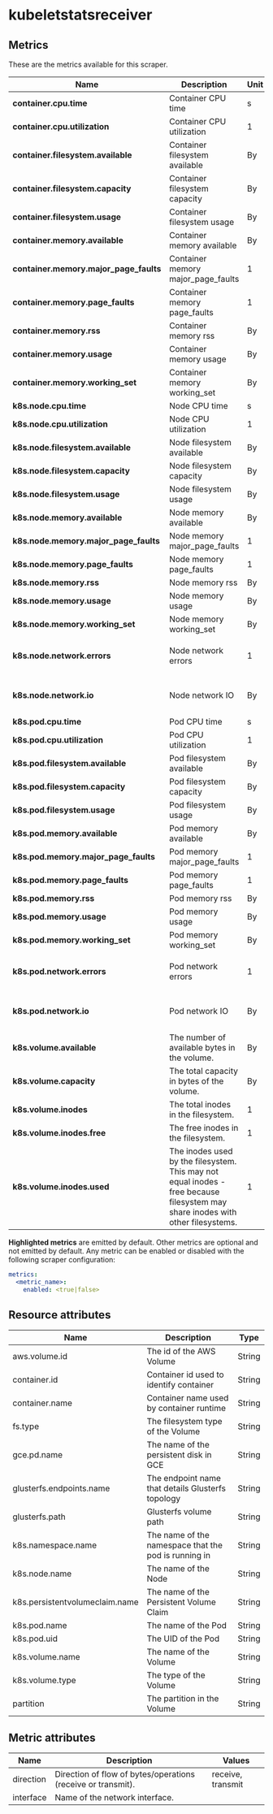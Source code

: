 [comment]: <> (Code generated by mdatagen. DO NOT EDIT.)

# kubeletstatsreceiver

## Metrics

These are the metrics available for this scraper.

| Name | Description | Unit | Type | Attributes |
| ---- | ----------- | ---- | ---- | ---------- |
| **container.cpu.time** | Container CPU time | s | Sum(Double) | <ul> </ul> |
| **container.cpu.utilization** | Container CPU utilization | 1 | Gauge(Double) | <ul> </ul> |
| **container.filesystem.available** | Container filesystem available | By | Gauge(Int) | <ul> </ul> |
| **container.filesystem.capacity** | Container filesystem capacity | By | Gauge(Int) | <ul> </ul> |
| **container.filesystem.usage** | Container filesystem usage | By | Gauge(Int) | <ul> </ul> |
| **container.memory.available** | Container memory available | By | Gauge(Int) | <ul> </ul> |
| **container.memory.major_page_faults** | Container memory major_page_faults | 1 | Gauge(Int) | <ul> </ul> |
| **container.memory.page_faults** | Container memory page_faults | 1 | Gauge(Int) | <ul> </ul> |
| **container.memory.rss** | Container memory rss | By | Gauge(Int) | <ul> </ul> |
| **container.memory.usage** | Container memory usage | By | Gauge(Int) | <ul> </ul> |
| **container.memory.working_set** | Container memory working_set | By | Gauge(Int) | <ul> </ul> |
| **k8s.node.cpu.time** | Node CPU time | s | Sum(Double) | <ul> </ul> |
| **k8s.node.cpu.utilization** | Node CPU utilization | 1 | Gauge(Double) | <ul> </ul> |
| **k8s.node.filesystem.available** | Node filesystem available | By | Gauge(Int) | <ul> </ul> |
| **k8s.node.filesystem.capacity** | Node filesystem capacity | By | Gauge(Int) | <ul> </ul> |
| **k8s.node.filesystem.usage** | Node filesystem usage | By | Gauge(Int) | <ul> </ul> |
| **k8s.node.memory.available** | Node memory available | By | Gauge(Int) | <ul> </ul> |
| **k8s.node.memory.major_page_faults** | Node memory major_page_faults | 1 | Gauge(Int) | <ul> </ul> |
| **k8s.node.memory.page_faults** | Node memory page_faults | 1 | Gauge(Int) | <ul> </ul> |
| **k8s.node.memory.rss** | Node memory rss | By | Gauge(Int) | <ul> </ul> |
| **k8s.node.memory.usage** | Node memory usage | By | Gauge(Int) | <ul> </ul> |
| **k8s.node.memory.working_set** | Node memory working_set | By | Gauge(Int) | <ul> </ul> |
| **k8s.node.network.errors** | Node network errors | 1 | Sum(Int) | <ul> <li>interface</li> <li>direction</li> </ul> |
| **k8s.node.network.io** | Node network IO | By | Sum(Int) | <ul> <li>interface</li> <li>direction</li> </ul> |
| **k8s.pod.cpu.time** | Pod CPU time | s | Sum(Double) | <ul> </ul> |
| **k8s.pod.cpu.utilization** | Pod CPU utilization | 1 | Gauge(Double) | <ul> </ul> |
| **k8s.pod.filesystem.available** | Pod filesystem available | By | Gauge(Int) | <ul> </ul> |
| **k8s.pod.filesystem.capacity** | Pod filesystem capacity | By | Gauge(Int) | <ul> </ul> |
| **k8s.pod.filesystem.usage** | Pod filesystem usage | By | Gauge(Int) | <ul> </ul> |
| **k8s.pod.memory.available** | Pod memory available | By | Gauge(Int) | <ul> </ul> |
| **k8s.pod.memory.major_page_faults** | Pod memory major_page_faults | 1 | Gauge(Int) | <ul> </ul> |
| **k8s.pod.memory.page_faults** | Pod memory page_faults | 1 | Gauge(Int) | <ul> </ul> |
| **k8s.pod.memory.rss** | Pod memory rss | By | Gauge(Int) | <ul> </ul> |
| **k8s.pod.memory.usage** | Pod memory usage | By | Gauge(Int) | <ul> </ul> |
| **k8s.pod.memory.working_set** | Pod memory working_set | By | Gauge(Int) | <ul> </ul> |
| **k8s.pod.network.errors** | Pod network errors | 1 | Sum(Int) | <ul> <li>interface</li> <li>direction</li> </ul> |
| **k8s.pod.network.io** | Pod network IO | By | Sum(Int) | <ul> <li>interface</li> <li>direction</li> </ul> |
| **k8s.volume.available** | The number of available bytes in the volume. | By | Gauge(Int) | <ul> </ul> |
| **k8s.volume.capacity** | The total capacity in bytes of the volume. | By | Gauge(Int) | <ul> </ul> |
| **k8s.volume.inodes** | The total inodes in the filesystem. | 1 | Gauge(Int) | <ul> </ul> |
| **k8s.volume.inodes.free** | The free inodes in the filesystem. | 1 | Gauge(Int) | <ul> </ul> |
| **k8s.volume.inodes.used** | The inodes used by the filesystem. This may not equal inodes - free because filesystem may share inodes with other filesystems. | 1 | Gauge(Int) | <ul> </ul> |

**Highlighted metrics** are emitted by default. Other metrics are optional and not emitted by default.
Any metric can be enabled or disabled with the following scraper configuration:

```yaml
metrics:
  <metric_name>:
    enabled: <true|false>
```

## Resource attributes

| Name | Description | Type |
| ---- | ----------- | ---- |
| aws.volume.id | The id of the AWS Volume | String |
| container.id | Container id used to identify container | String |
| container.name | Container name used by container runtime | String |
| fs.type | The filesystem type of the Volume | String |
| gce.pd.name | The name of the persistent disk in GCE | String |
| glusterfs.endpoints.name | The endpoint name that details Glusterfs topology | String |
| glusterfs.path | Glusterfs volume path | String |
| k8s.namespace.name | The name of the namespace that the pod is running in | String |
| k8s.node.name | The name of the Node | String |
| k8s.persistentvolumeclaim.name | The name of the Persistent Volume Claim | String |
| k8s.pod.name | The name of the Pod | String |
| k8s.pod.uid | The UID of the Pod | String |
| k8s.volume.name | The name of the Volume | String |
| k8s.volume.type | The type of the Volume | String |
| partition | The partition in the Volume | String |

## Metric attributes

| Name | Description | Values |
| ---- | ----------- | ------ |
| direction | Direction of flow of bytes/operations (receive or transmit). | receive, transmit |
| interface | Name of the network interface. |  |
